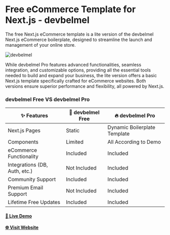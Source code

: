 # Free eCommerce Template for Next.js - devbelmel

The free Next.js eCommerce template is a lite version of the devbelmel Next.js eCommerce boilerplate, designed to streamline the launch and management of your online store.

![devbelmel](https://github.com/user-attachments/assets/57155689-a756-4222-8af7-134e556acae2)


While devbelmel Pro features advanced functionalities, seamless integration, and customizable options, providing all the essential tools needed to build and expand your business, the lite version offers a basic Next.js template specifically crafted for eCommerce websites. Both versions ensure superior performance and flexibility, all powered by Next.js.

### devbelmel Free VS devbelmel Pro

| ✨ Features                         | 🎁 devbelmel Free                 | 🔥 devbelmel Pro                        |
|----------------------------------|--------------------------------|--------------------------------------|
| Next.js Pages                    | Static                         | Dynamic Boilerplate Template         |
| Components                       | Limited                        | All According to Demo                |
| eCommerce Functionality          | Included                       | Included                             |
| Integrations (DB, Auth, etc.)    | Not Included                   | Included                             |
| Community Support                | Included                       | Included                             |
| Premium Email Support            | Not Included                   | Included                             |
| Lifetime Free Updates            | Included                       | Included                             |


#### [🚀 Live Demo](https://demo.devbelmel.com/)

#### [🌐 Visit Website](https://devbelmel.com/)
